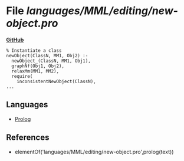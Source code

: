 # File _languages/MML/editing/new-object.pro_
**[GitHub](https://github.com/softlang/yas/blob/master/languages/MML/editing/new-object.pro)**
```
% Instantiate a class
newObject(ClassN, MM1, Obj2) :-
  newObject_(ClassN, MM1, Obj1),
  graphNf(Obj1, Obj2),
  relaxMm(MM1, MM2),
  require(
    inconsistentNewObject(ClassN),
...
```

## Languages
* [Prolog](../languages/Prolog.md)

## References
* elementOf('languages/MML/editing/new-object.pro',prolog(text))
